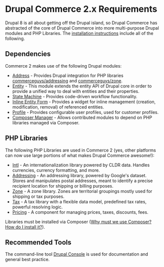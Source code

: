# Drupal Commerce 2.x Requirements

Drupal 8 is all about getting off the Drupal island, so Drupal Commerce has abstracted of the core of Drupal Commerce into more multi-purpose Drupal modules and PHP Libraries. The [installation instructions](install.md) include all of the following.

## Dependencies

Commerce 2 makes use of the following Drupal modules:

* [Address](https://drupal.org/project/address) - Provides Drupal integration for PHP libraries [commerceguys/addressing](https://github.com/commerceguys/addressing) and [commerceguys/zone](https://github.com/commerceguys/zone).
* [Entity](https://drupal.org/project/entity) - This module extends the entity API of Drupal core in order to provide a unified way to deal with entities and their properties.
* [State Machine](https://drupal.org/project/state_machine) - Provides code-driven workflow functionality.
* [Inline Entity Form](https://drupal.org/project/inline_entity_form) - Provides a widget for inline management (creation, modification, removal) of referenced entities.
* [Profile](https://drupal.org/project/profile) - Provides configurable user profiles, used for customer profiles.
* [Composer Manager](https://drupal.org/project/composer_manager) - Allows contributed modules to depend on PHP libraries managed via Composer.

## PHP Libraries

The following PHP Libraries are used in Commerce 2 (yes, other platforms can now use large portions of what makes Drupal Commerce awesome!):

* [Intl](https://github.com/commerceguys/intl) - An internationalization library powered by CLDR data. Handles currencies, currency formatting, and more.
* [Addressing](https://github.com/commerceguys/addressing) - An addressing library, powered by Google's dataset. Stores and manipulates postal addresses, meant to identify a precise recipient location for shipping or billing purposes.
* [Zone](https://github.com/commerceguys/zone) - A zone library. Zones are territorial groupings mostly used for shipping or tax purposes.
* [Tax](https://github.com/commerceguys/tax) - A tax library with a flexible data model, predefined tax rates, powerful resolving logic.
* [Pricing](https://github.com/commerceguys/pricing) - A component for managing prices, taxes, discounts, fees.

Libraries must be installed via Composer ([Why must we use Composer?](https://bojanz.wordpress.com/2015/09/18/d8-composer-definitive-intro/) [How do I install it?](https://getcomposer.org/doc/00-intro.md)). 

## Recommended Tools

The command-line tool [Drupal Console](https://drupalconsole.com/) is used for documentation and general best practice.
